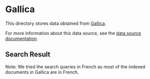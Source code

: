 # Gallica

This directory stores data obtained from [Gallica](https://gallica.bnf.fr).

For more information about this data source, see the [data source documentation](https://oldvis.github.io/libquery/api/gallica.html).

## Search Result

Note: We tried the search queries in French as most of the indexed documents in Gallica are in French.
